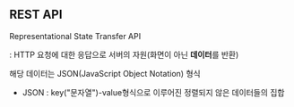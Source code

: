 ## REST API
Representational State Transfer API

: HTTP 요청에 대한 응답으로 서버의 자원(화면이 아닌 **데이터**를 반환)

해당 데이터는 JSON(JavaScript Object Notation) 형식
* JSON : key("문자열")-value형식으로 이루어진 정렬되지 않은 데이터들의 집합
